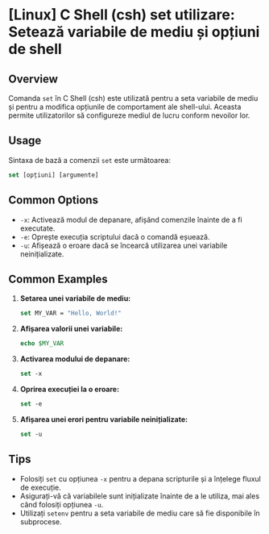 # [Linux] C Shell (csh) set utilizare: Setează variabile de mediu și opțiuni de shell

## Overview
Comanda `set` în C Shell (csh) este utilizată pentru a seta variabile de mediu și pentru a modifica opțiunile de comportament ale shell-ului. Aceasta permite utilizatorilor să configureze mediul de lucru conform nevoilor lor.

## Usage
Sintaxa de bază a comenzii `set` este următoarea:

```csh
set [opțiuni] [argumente]
```

## Common Options
- `-x`: Activează modul de depanare, afișând comenzile înainte de a fi executate.
- `-e`: Oprește execuția scriptului dacă o comandă eșuează.
- `-u`: Afișează o eroare dacă se încearcă utilizarea unei variabile neinițializate.

## Common Examples
1. **Setarea unei variabile de mediu:**
   ```csh
   set MY_VAR = "Hello, World!"
   ```

2. **Afișarea valorii unei variabile:**
   ```csh
   echo $MY_VAR
   ```

3. **Activarea modului de depanare:**
   ```csh
   set -x
   ```

4. **Oprirea execuției la o eroare:**
   ```csh
   set -e
   ```

5. **Afișarea unei erori pentru variabile neinițializate:**
   ```csh
   set -u
   ```

## Tips
- Folosiți `set` cu opțiunea `-x` pentru a depana scripturile și a înțelege fluxul de execuție.
- Asigurați-vă că variabilele sunt inițializate înainte de a le utiliza, mai ales când folosiți opțiunea `-u`.
- Utilizați `setenv` pentru a seta variabile de mediu care să fie disponibile în subprocese.